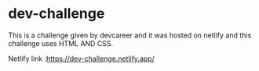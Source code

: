 # dev-challenge

This is a challenge given by devcareer and it was hosted on netlify and this challenge uses HTML AND CSS.

Netlify link :https://dev-challenge.netlify.app/
